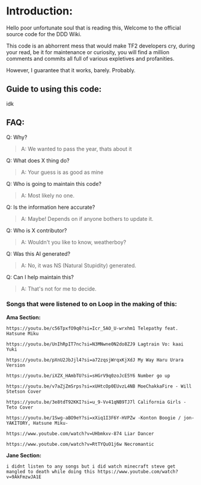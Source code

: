 # Introduction: 

Hello poor unfortunate soul that is reading this,
Welcome to the official source code for the DDD Wiki. 

This code is an abhorrent mess that would make TF2 developers cry,
during your read, be it for maintenance or curiosity, you will find a million comments and commits all full of various expletives and profanities. 

However, I guarantee that it works, barely. Probably.  

## Guide to using this code:  

idk



## FAQ:

Q: Why?   

>    A: We wanted to pass the year, thats about it  

Q: What does X thing do?  

>    A: Your guess is as good as mine  
    
Q: Who is going to maintain this code?  

>    A: Most likely no one.  

Q: Is the information here accurate?  

>    A: Maybe! Depends on if anyone bothers to update it.  

Q: Who is X contributor?  

>    A: Wouldn't you like to know, weatherboy?  

Q: Was this AI generated?  

>   A: No, it was NS (Natural Stupidity) generated.  

Q: Can I help maintain this?  

>    A: That's not for me to decide.  


### Songs that were listened to on Loop in the making of this:  

**Ama Section:** 

    https://youtu.be/c56TpxfO9q0?si=Icr_5AO_U-wrxhm1 Telepathy feat. Hatsune Miku   

    https://youtu.be/UnIhRpIT7nc?si=N3MNwne0N2do8ZJ9 Lagtrain Vo: kaai Yuki  

    https://youtu.be/pXnU2JbJjl4?si=a72zqsjWrqxKjXdJ My Way Haru Urara Version  

    https://youtu.be/iXZX_HAmbTU?si=sHGrV9q0zoJcE5Y6 Number go up  

    https://youtu.be/v7aZjZmSrps?si=xUHtcOp0EUvzL4NB MoeChakkaFire - Will Stetson Cover  

    https://youtu.be/3e8tdT92KKI?si=u_9-Vv41qNB9TJ7l California Girls - Teto Cover  

    https://youtu.be/1Swg-aBO9eY?si=xXiq1I3F6Y-HVPZw -Konton Boogie / jon-YAKITORY, Hatsune Miku-

    https://www.youtube.com/watch?v=UHbmkxv-874 Liar Dancer

    https://www.youtube.com/watch?v=RtTYQuO1j6w Necromantic





**Jane Section:**

    i didnt listen to any songs but i did watch minecraft steve get mangled to death while doing this https://www.youtube.com/watch?v=9AkFmzwJA1E
